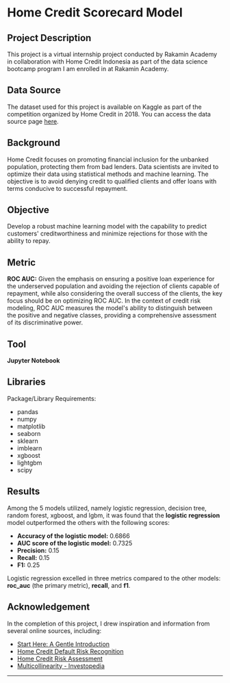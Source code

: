 # Home Credit Scorecard Model

## Project Description

This project is a virtual internship project conducted by Rakamin Academy in collaboration with Home Credit Indonesia as part of the data science bootcamp program I am enrolled in at Rakamin Academy.

## Data Source

The dataset used for this project is available on Kaggle as part of the competition organized by Home Credit in 2018. You can access the data source page [here](https://www.kaggle.com/competitions/home-credit-default-risk/data).

## Background

Home Credit focuses on promoting financial inclusion for the unbanked population, protecting them from bad lenders. Data scientists are invited to optimize their data using statistical methods and machine learning. The objective is to avoid denying credit to qualified clients and offer loans with terms conducive to successful repayment.

## Objective

Develop a robust machine learning model with the capability to predict customers' creditworthiness and minimize rejections for those with the ability to repay.

## Metric

**ROC AUC:** Given the emphasis on ensuring a positive loan experience for the underserved population and avoiding the rejection of clients capable of repayment, while also considering the overall success of the clients, the key focus should be on optimizing ROC AUC. In the context of credit risk modeling, ROC AUC measures the model's ability to distinguish between the positive and negative classes, providing a comprehensive assessment of its discriminative power.

## Tool

**Jupyter Notebook**

## Libraries

Package/Library Requirements:

- pandas
- numpy
- matplotlib
- seaborn
- sklearn
- imblearn
- xgboost
- lightgbm
- scipy

## Results

Among the 5 models utilized, namely logistic regression, decision tree, random forest, xgboost, and lgbm, it was found that the **logistic regression** model outperformed the others with the following scores:

- **Accuracy of the logistic model:** 0.6866
- **AUC score of the logistic model:** 0.7325
- **Precision:** 0.15
- **Recall:** 0.15
- **F1:** 0.25

Logistic regression excelled in three metrics compared to the other models: **roc_auc** (the primary metric), **recall**, and **f1**.

## Acknowledgement

In the completion of this project, I drew inspiration and information from several online sources, including:

- [Start Here: A Gentle Introduction](https://www.kaggle.com/code/willkoehrsen/start-here-a-gentle-introduction)
- [Home Credit Default Risk Recognition](https://github.com/abhishekdbihani/Home-Credit-Default-Risk-Recognition)
- [Home Credit Risk Assessment](https://github.com/imane-ayouni/Home-Credit-risk-assessment)
- [Multicollinearity - Investopedia](https://www.investopedia.com/terms/m/multicollinearity.asp#:~:text=Multicollinearity%20is%20a%20statistical%20concept,in%20less%20reliable%20statistical%20inferences.)

---
